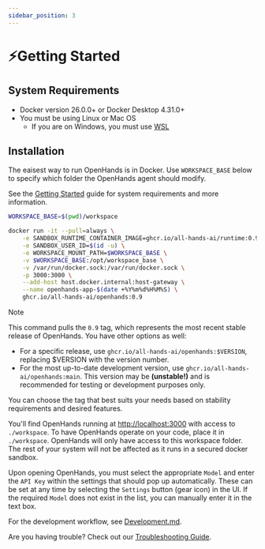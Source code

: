 ```yaml
---
sidebar_position: 3
---
```


# ⚡Getting Started

## System Requirements
* Docker version 26.0.0+ or Docker Desktop 4.31.0+
* You must be using Linux or Mac OS
  * If you are on Windows, you must use [WSL](https://learn.microsoft.com/en-us/windows/wsl/install)

## Installation
The eaisest way to run OpenHands is in Docker. Use `WORKSPACE_BASE` below to
specify which folder the OpenHands agent should modify.

See the [Getting Started](https://docs.all-hands.dev/modules/usage/getting-started) guide for
system requirements and more information.

```bash
WORKSPACE_BASE=$(pwd)/workspace

docker run -it --pull=always \
    -e SANDBOX_RUNTIME_CONTAINER_IMAGE=ghcr.io/all-hands-ai/runtime:0.9.1-nikolaik \
    -e SANDBOX_USER_ID=$(id -u) \
    -e WORKSPACE_MOUNT_PATH=$WORKSPACE_BASE \
    -v $WORKSPACE_BASE:/opt/workspace_base \
    -v /var/run/docker.sock:/var/run/docker.sock \
    -p 3000:3000 \
    --add-host host.docker.internal:host-gateway \
    --name openhands-app-$(date +%Y%m%d%H%M%S) \
    ghcr.io/all-hands-ai/openhands:0.9
```

> [!NOTE]
> This command pulls the `0.9` tag, which represents the most recent stable release of OpenHands. You have other options as well:
> - For a specific release, use `ghcr.io/all-hands-ai/openhands:$VERSION`, replacing $VERSION with the version number.
> - For the most up-to-date development version, use `ghcr.io/all-hands-ai/openhands:main`. This version may be **(unstable!)** and is recommended for testing or development purposes only.
>
> You can choose the tag that best suits your needs based on stability requirements and desired features.

You'll find OpenHands running at [http://localhost:3000](http://localhost:3000) with access to `./workspace`. To have OpenHands operate on your code, place it in `./workspace`.
OpenHands will only have access to this workspace folder. The rest of your system will not be affected as it runs in a secured docker sandbox.

Upon opening OpenHands, you must select the appropriate `Model` and enter the `API Key` within the settings that should pop up automatically. These can be set at any time by selecting
the `Settings` button (gear icon) in the UI. If the required `Model` does not exist in the list, you can manually enter it in the text box.

For the development workflow, see [Development.md](https://github.com/All-Hands-AI/OpenHands/blob/main/Development.md).

Are you having trouble? Check out our [Troubleshooting Guide](https://docs.all-hands.dev/modules/usage/troubleshooting).
